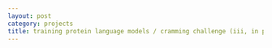 ```yaml
---
layout: post
category: projects
title: training protein language models / cramming challenge (iii, in progress)
---
```


### 